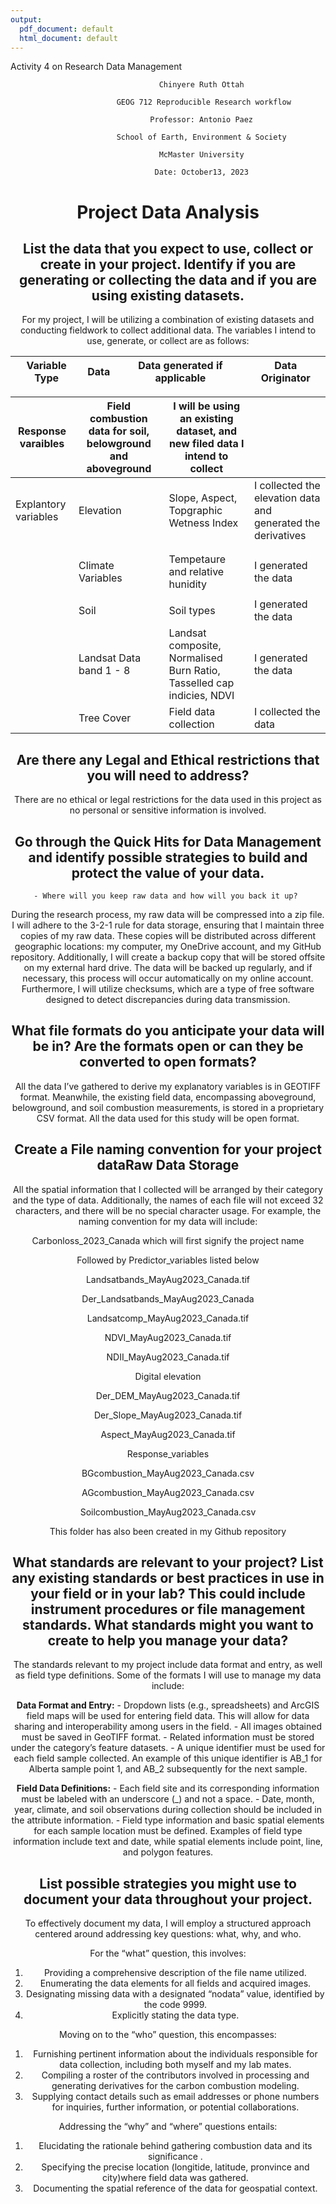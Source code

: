 ```yaml
---
output:
  pdf_document: default
  html_document: default
---
```


Activity 4 on Research Data Management

<div align="center">

                    Chinyere Ruth Ottah 

<div align="center">

                    GEOG 712 Reproducible Research workflow

<div align="center">

                    Professor: Antonio Paez 

<div align="center">

                    School of Earth, Environment & Society 

<div align="center">

                    McMaster University 

<div align="center">

                    Date: October13, 2023 

# Project Data Analysis

## List the data that you expect to use, collect or create in your project. Identify if you are generating or collecting the data and if you are using existing datasets.

For my project, I will be utilizing a combination of existing datasets
and conducting fieldwork to collect additional data. The variables I
intend to use, generate, or collect are as follows:

| Variable Type | Data | Data generated if applicable | Data Originator |
|---------------|------|------------------------------|-----------------|

| Response varaibles   | Field combustion data for soil, belowground and aboveground | I will be using an existing dataset, and new filed data I intend to collect |                                                              |
|----------------------|-------------------------------------------------------------|-----------------------------------------------------------------------------|--------------------------------------------------------------|
| Explantory variables | Elevation                                                   | Slope, Aspect, Topgraphic Wetness Index                                     | I collected the elevation data and generated the derivatives |
|                      |                                                             |                                                                             |                                                              |
|                      |                                                             |                                                                             |                                                              |
|                      | Climate Variables                                           | Tempetaure and relative hunidity                                            | I generated the data                                         |
|                      |                                                             |                                                                             |                                                              |
|                      | Soil                                                        | Soil types                                                                  | I generated the data                                         |
|                      | Landsat Data band 1 - 8                                     | Landsat composite, Normalised Burn Ratio, Tasselled cap indicies, NDVI      | I generated the data                                         |
|                      | Tree Cover                                                  | Field data collection                                                       | I collected the data                                         |

## Are there any Legal and Ethical restrictions that you will need to address?

There are no ethical or legal restrictions for the data used in this
project as no personal or sensitive information is involved.

## Go through the Quick Hits for Data Management and identify possible strategies to build and protect the value of your data.

    - Where will you keep raw data and how will you back it up? 

During the research process, my raw data will be compressed into a zip
file. I will adhere to the 3-2-1 rule for data storage, ensuring that I
maintain three copies of my raw data. These copies will be distributed
across different geographic locations: my computer, my OneDrive account,
and my GitHub repository. Additionally, I will create a backup copy that
will be stored offsite on my external hard drive. The data will be
backed up regularly, and if necessary, this process will occur
automatically on my online account. Furthermore, I will utilize
checksums, which are a type of free software designed to detect
discrepancies during data transmission.

## What file formats do you anticipate your data will be in? Are the formats open or can they be converted to open formats?

All the data I’ve gathered to derive my explanatory variables is in
GEOTIFF format. Meanwhile, the existing field data, encompassing
aboveground, belowground, and soil combustion measurements, is stored in
a proprietary CSV format. All the data used for this study will be open
format.

## Create a File naming convention for your project dataRaw Data Storage

All the spatial information that I collected will be arranged by their
category and the type of data. Additionally, the names of each file will
not exceed 32 characters, and there will be no special character usage.
For example, the naming convention for my data will include:

Carbonloss_2023_Canada which will first signify the project name

Followed by Predictor_variables listed below

Landsatbands_MayAug2023_Canada.tif

Der_Landsatbands_MayAug2023_Canada

Landsatcomp_MayAug2023_Canada.tif

NDVI_MayAug2023_Canada.tif

NDII_MayAug2023_Canada.tif

Digital elevation

Der_DEM_MayAug2023_Canada.tif

Der_Slope_MayAug2023_Canada.tif

Aspect_MayAug2023_Canada.tif

Response_variables

BGcombustion_MayAug2023_Canada.csv

AGcombustion_MayAug2023_Canada.csv

Soilcombustion_MayAug2023_Canada.csv

This folder has also been created in my Github repository

## What standards are relevant to your project? List any existing standards or best practices in use in your field or in your lab? This could include instrument procedures or file management standards. What standards might you want to create to help you manage your data?

The standards relevant to my project include data format and entry, as
well as field type definitions. Some of the formats I will use to manage
my data include:

**Data Format and Entry:** - Dropdown lists (e.g., spreadsheets) and
ArcGIS field maps will be used for entering field data. This will allow
for data sharing and interoperability among users in the field. - All
images obtained must be saved in GeoTIFF format. - Related information
must be stored under the category’s feature datasets. - A unique
identifier must be used for each field sample collected. An example of
this unique identifier is AB_1 for Alberta sample point 1, and AB_2
subsequently for the next sample.

**Field Data Definitions:** - Each field site and its corresponding
information must be labeled with an underscore (\_) and not a space. -
Date, month, year, climate, and soil observations during collection
should be included in the attribute information. - Field type
information and basic spatial elements for each sample location must be
defined. Examples of field type information include text and date, while
spatial elements include point, line, and polygon features.

## List possible strategies you might use to document your data throughout your project.

To effectively document my data, I will employ a structured approach
centered around addressing key questions: what, why, and who.

For the “what” question, this involves:

1.  Providing a comprehensive description of the file name utilized.
2.  Enumerating the data elements for all fields and acquired images.
3.  Designating missing data with a designated “nodata” value,
    identified by the code 9999.
4.  Explicitly stating the data type.

Moving on to the “who” question, this encompasses:

1.  Furnishing pertinent information about the individuals responsible
    for data collection, including both myself and my lab mates.
2.  Compiling a roster of the contributors involved in processing and
    generating derivatives for the carbon combustion modeling.
3.  Supplying contact details such as email addresses or phone numbers
    for inquiries, further information, or potential collaborations.

Addressing the “why” and “where” questions entails:

1.  Elucidating the rationale behind gathering combustion data and its
    significance .
2.  Specifying the precise location (longitide, latitude, pronvince and
    city)where field data was gathered.
3.  Documenting the spatial reference of the data for geospatial
    context.
